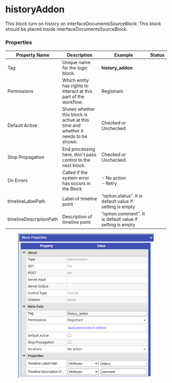 # historyAddon

This block turn on history on interfaceDocumentsSourceBlock. This block should be placed inside interfaceDocumentsSourceBlock.

### Properties

| Property Name           | Description                                                                       | Example                                                   | Status |
| ----------------------- | --------------------------------------------------------------------------------- | --------------------------------------------------------- | ------ |
| Tag                     | Unique name for the logic block.                                                  | **history\_addon**                                        |        |
| Permissions             | Which entity has rights to interact at this part of the workflow.                 | Registrant                                                |        |
| Default Active          | Shows whether this block is active at this time and whether it needs to be shown. | Checked or Unchecked                                      |        |
| Stop Propagation        | End processing here, don't pass control to the next block.                        | Checked or Unchecked                                      |        |
| On Errors               | Called if the system error has occurs in the Block                                | <p>- No action<br>- Retry</p>                             |        |
| timelineLabelPath       | Label of timeline point                                                           | “option.status”. It is default value if setting is empty  |        |
| timelineDescriptionPath | Description of timeline point                                                     | “option.comment”. It is default value if setting is empty |        |

<figure><img src="../../../../../.gitbook/assets/image (9) (4) (1) (1).png" alt=""><figcaption></figcaption></figure>
